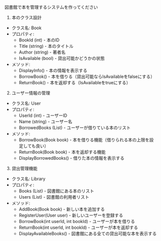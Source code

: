 図書館で本を管理するシステムを作ってください

1. 本のクラス設計
* クラス名: Book
* プロパティ:
    * BookId (int) - 本のID
    * Title (string) - 本のタイトル
    * Author (string) - 著者名
    * IsAvailable (bool) - 貸出可能かどうかの状態
* メソッド:
    * DisplayInfo() - 本の情報を表示する
    * BorrowBook() - 本を借りる（貸出可能ならIsAvailableをfalseにする）
    * ReturnBook() - 本を返却する（IsAvailableをtrueにする）
2. ユーザー情報の管理
* クラス名: User
* プロパティ:
    * UserId (int) - ユーザーID
    * Name (string) - ユーザー名
    * BorrowedBooks (List<Book>) - ユーザーが借りている本のリスト
* メソッド:
    * BorrowBook(Book book) - 本を借りる機能（借りられる本の上限を設定しても良い）
    * ReturnBook(Book book) - 本を返却する機能
    * DisplayBorrowedBooks() - 借りた本の情報を表示する
3. 貸出管理機能
* クラス名: Library
* プロパティ:
    * Books (List<Book>) - 図書館にある本のリスト
    * Users (List<User>) - 図書館の利用者リスト
* メソッド:
    * AddBook(Book book) - 新しい本を追加する
    * RegisterUser(User user) - 新しいユーザーを登録する
    * BorrowBook(int userId, int bookId) - ユーザーが本を借りる
    * ReturnBook(int userId, int bookId) - ユーザーが本を返却する
    * DisplayAvailableBooks() - 図書館にある全ての貸出可能な本を表示する